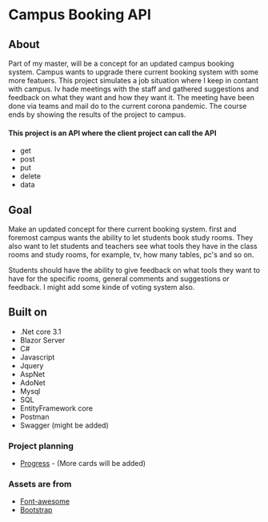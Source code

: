 # Campus Booking API


## About
Part of my master, will be a concept for an updated campus booking system. 
Campus wants to upgrade there current booking system with some more featuers.
This project simulates a job situation where I keep in contant with campus.
Iv hade meetings with the staff and gathered suggestions and feedback on what they want and how they want it. 
The meeting have been done via teams and mail do to the current corona pandemic. 
The course ends by showing the results of the project to campus.

#### This project is an API where the client project can call the API
-  get
-  post
-  put
-  delete 
-  data

## Goal
Make an updated concept for there current booking system. 
first and foremost campus wants the ability to let students book study rooms.
They also want to let students and teachers see what tools they have in the class rooms and study rooms,
for example, tv, how many tables, pc's and so on.

Students should have the ability to give feedback on what tools they want to have for the specific rooms, general comments and suggestions or feedback. I might add some kinde of voting system also.

## Built on

- .Net core 3.1
- Blazor Server
- C#
- Javascript
- Jquery
- AspNet
- AdoNet
- Mysql
- SQL
- EntityFramework core
- Postman
- Swagger (might be added)

### Project planning
- [Progress](https://github.com/users/Carpenteri1/projects/7) - (More cards will be added)


### Assets are from
- [Font-awesome](https://fontawesome.com/)
- [Bootstrap](https://getbootstrap.com/docs/4.0/utilities/flex/)
